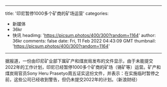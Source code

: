 
---
title: '印尼暂停1000多个矿商的矿场运营'
categories: 
 - 新媒体
 - 36kr
 - 快讯
headimg: 'https://picsum.photos/400/300?random=1164'
author: 36kr
comments: false
date: Fri, 11 Feb 2022 04:43:09 GMT
thumbnail: 'https://picsum.photos/400/300?random=1164'
---

<div>   
据报道，一份由印尼矿业部下属矿产和煤炭局发布的文件显示，由于未能提交2022年的工作计划，印尼已经暂停1000多个矿商的矿场（锡矿等）运营。矿产和煤炭局官员Sony Heru Prasetyo周五证实这份文件，并表示：在实施临时暂停之前，这些公司已经收到警告，但仍未提交2022年的计划。（新浪财经）  
</div>
            